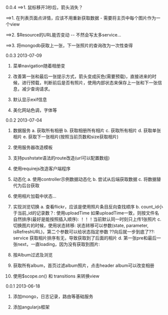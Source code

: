 0.0.4
==>1. 鼠标移开3秒后，箭头消失？

==>1. 在列表页面点详情，应该不用重新获取数据 - 需要将主页中每个图片作为一个view

==>2. $Resource的URL能否变动 -- 不然会写太多service...

==>3. 将mongodb获取上一张，下一张照片的查询改为一次性查得

0.0.3 2013-07-09
1. 菜单navigation随着相册变

2. 改善第一张和最后一张提示方式，箭头变成灰色(需要预载)，直接进来的时候，进行预载，判断前后是否有照片，使用内部状态来保存上一张和下一张信息，减少查询请求。

3. 默认显示exif信息

4. 美化网站色调，字体等

0.0.2 2013-07-04
1. 数据服务
	a. 获取所有相册 b. 获取相册所有相片
	c. 获取所有相片 d. 获取单张相片 e. 获取下一张相片(按照当前页数和size获取相片)

2. 使用服务器改造模板

3. 支持pushstate语法的route改造(url可以配置数组)

4. 使用requirejs改造客户端程序

5. 动态化 a. 使用controller示例数据动态化 b. 尝试从后端获取数据 c. 将数据替代为后台获取

6. 使用相片加载中状态...

7. 实现浏览切换 a. 查看flickr，应该是使用照片条目反向查找顺序 b. count_id小于当前_id的记录数？:
使用uploadTime 如果uploadTime一致，则按文件名自然排序(最好是能按照插入顺序): ！！！当前默认同一时刻只上传1张照片
c. 切换图片的时候，使用状态转移: 状态转移可以参数(state, parameter,
isRefreshURL)，第二个参数可以给状态指定参数 ??向后就一步到底了??:
service
获取相片排序有无，导致获取到了后面的相片
d. 第一张pre和最后一张next，一直loading，因为没有获取到图片:

8. 按Album过滤及浏览

9. 获取所有album，首页过滤album照片，点击header album可以改变相册

10. 使用$scope.on() 和 transitions 来转换view

0.0.1 2013-06-18
1. 添加mongo，日志记录，路由等基础服务

2. 添加angularjs框架
